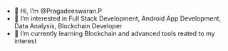 - 👋 Hi, I’m @Pragadeeswaran.P
- 👀 I’m interested in Full Stack Development, Android App Development, Data Analysis, Blockchain Developer
- 🌱 I’m currently learning  Blockchain and advanced tools reated to my interest



